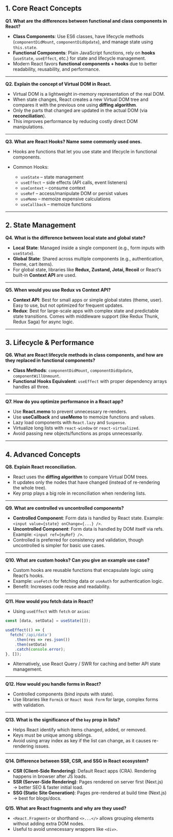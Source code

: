 ## 1. Core React Concepts

**Q1. What are the differences between functional and class components in React?**

* **Class Components**: Use ES6 classes, have lifecycle methods (`componentDidMount`, `componentDidUpdate`), and manage state using `this.state`.
* **Functional Components**: Plain JavaScript functions, rely on **hooks** (`useState`, `useEffect`, etc.) for state and lifecycle management.
* Modern React favors **functional components + hooks** due to better readability, reusability, and performance.

---

**Q2. Explain the concept of Virtual DOM in React.**

* Virtual DOM is a lightweight in-memory representation of the real DOM.
* When state changes, React creates a new Virtual DOM tree and compares it with the previous one using **diffing algorithm**.
* Only the parts that changed are updated in the actual DOM (via **reconciliation**).
* This improves performance by reducing costly direct DOM manipulations.

---

**Q3. What are React Hooks? Name some commonly used ones.**

* Hooks are functions that let you use state and lifecycle in functional components.
* Common Hooks:

    * `useState` – state management
    * `useEffect` – side effects (API calls, event listeners)
    * `useContext` – consume context
    * `useRef` – access/manipulate DOM or persist values
    * `useMemo` – memoize expensive calculations
    * `useCallback` – memoize functions

---

## 2. State Management

**Q4. What is the difference between local state and global state?**

* **Local State**: Managed inside a single component (e.g., form inputs with `useState`).
* **Global State**: Shared across multiple components (e.g., authentication, theme, cart items).
* For global state, libraries like **Redux, Zustand, Jotai, Recoil** or React’s built-in **Context API** are used.

---

**Q5. When would you use Redux vs Context API?**

* **Context API**: Best for small apps or simple global states (theme, user). Easy to use, but not optimized for frequent updates.
* **Redux**: Best for large-scale apps with complex state and predictable state transitions. Comes with middleware support (like Redux Thunk, Redux Saga) for async logic.

---

## 3. Lifecycle & Performance

**Q6. What are React lifecycle methods in class components, and how are they replaced in functional components?**

* **Class Methods**: `componentDidMount`, `componentDidUpdate`, `componentWillUnmount`.
* **Functional Hooks Equivalent**: `useEffect` with proper dependency arrays handles all three.

---

**Q7. How do you optimize performance in a React app?**

* Use **React.memo** to prevent unnecessary re-renders.
* Use **useCallback** and **useMemo** to memoize functions and values.
* Lazy load components with `React.lazy` and `Suspense`.
* Virtualize long lists with `react-window` or `react-virtualized`.
* Avoid passing new objects/functions as props unnecessarily.

---

## 4. Advanced Concepts

**Q8. Explain React reconciliation.**

* React uses the **diffing algorithm** to compare Virtual DOM trees.
* It updates only the nodes that have changed (instead of re-rendering the whole tree).
* Key prop plays a big role in reconciliation when rendering lists.

---

**Q9. What are controlled vs uncontrolled components?**

* **Controlled Component**: Form data is handled by React state. Example: `<input value={state} onChange={...} />`.
* **Uncontrolled Component**: Form data is handled by DOM itself via refs. Example: `<input ref={myRef} />`.
* Controlled is preferred for consistency and validation, though uncontrolled is simpler for basic use cases.

---

**Q10. What are custom hooks? Can you give an example use case?**

* Custom hooks are reusable functions that encapsulate logic using React’s hooks.
* Example: `useFetch` for fetching data or `useAuth` for authentication logic.
* Benefit: Increases code reuse and readability.

---


**Q11. How would you fetch data in React?**

* Using `useEffect` with `fetch` or `axios`:

```javascript
const [data, setData] = useState([]);

useEffect(() => {
  fetch('/api/data')
    .then(res => res.json())
    .then(setData)
    .catch(console.error);
}, []);
```

* Alternatively, use React Query / SWR for caching and better API state management.

---

**Q12. How would you handle forms in React?**

* Controlled components (bind inputs with state).
* Use libraries like `Formik` or `React Hook Form` for large, complex forms with validation.

---

**Q13. What is the significance of the `key` prop in lists?**

* Helps React identify which items changed, added, or removed.
* Keys must be unique among siblings.
* Avoid using array index as key if the list can change, as it causes re-rendering issues.

---

**Q14. Difference between SSR, CSR, and SSG in React ecosystem?**

* **CSR (Client-Side Rendering)**: Default React apps (CRA). Rendering happens in browser after JS loads.
* **SSR (Server-Side Rendering)**: Pages rendered on server first (Next.js) → better SEO & faster initial load.
* **SSG (Static Site Generation)**: Pages pre-rendered at build time (Next.js) → best for blogs/docs.


**Q15. What are React fragments and why are they used?**

* `<React.Fragment>` or shorthand `<>...</>` allows grouping elements without adding extra DOM nodes.
* Useful to avoid unnecessary wrappers like `<div>`.

